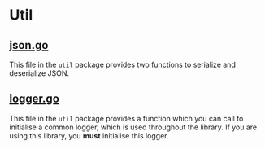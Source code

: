 # Util

## [json.go](json.go)
This file in the `util` package provides two functions to serialize and deserialize JSON.

## [logger.go](logger.go)
This file in the `util` package provides a function which you can call to initialise a common logger, which is used throughout the library. If you are using this library, you **must** initialise this logger. 
